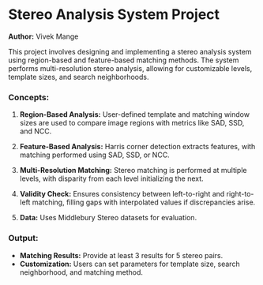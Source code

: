 # Stereo Analysis System Project

**Author:** Vivek Mange

This project involves designing and implementing a stereo analysis system using region-based and feature-based matching methods. The system performs multi-resolution stereo analysis, allowing for customizable levels, template sizes, and search neighborhoods.

### Concepts:

1. **Region-Based Analysis:** User-defined template and matching window sizes are used to compare image regions with metrics like SAD, SSD, and NCC.

2. **Feature-Based Analysis:** Harris corner detection extracts features, with matching performed using SAD, SSD, or NCC.

3. **Multi-Resolution Matching:** Stereo matching is performed at multiple levels, with disparity from each level initializing the next.

4. **Validity Check:** Ensures consistency between left-to-right and right-to-left matching, filling gaps with interpolated values if discrepancies arise.

5. **Data:** Uses Middlebury Stereo datasets for evaluation.

### Output:

- **Matching Results:** Provide at least 3 results for 5 stereo pairs.
- **Customization:** Users can set parameters for template size, search neighborhood, and matching method.

